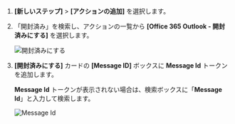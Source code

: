 1. **[新しいステップ]**  >  **[アクションの追加]** を選択します。
2. 「開封済み」を検索し、アクションの一覧から **[Office 365 Outlook - 開封済みにする]** を選択します。
   
    ![開封済みにする](includes/media/email-triggers/email-triggers-5.png)
3. **[開封済みにする]** カードの **[Message ID]** ボックスに **Message Id** トークンを追加します。
   
     **Message Id** トークンが表示されない場合は、検索ボックスに「**Message Id**」と入力して検索します。
   
    ![Message Id](includes/media/email-triggers/email-triggers-6.png)

